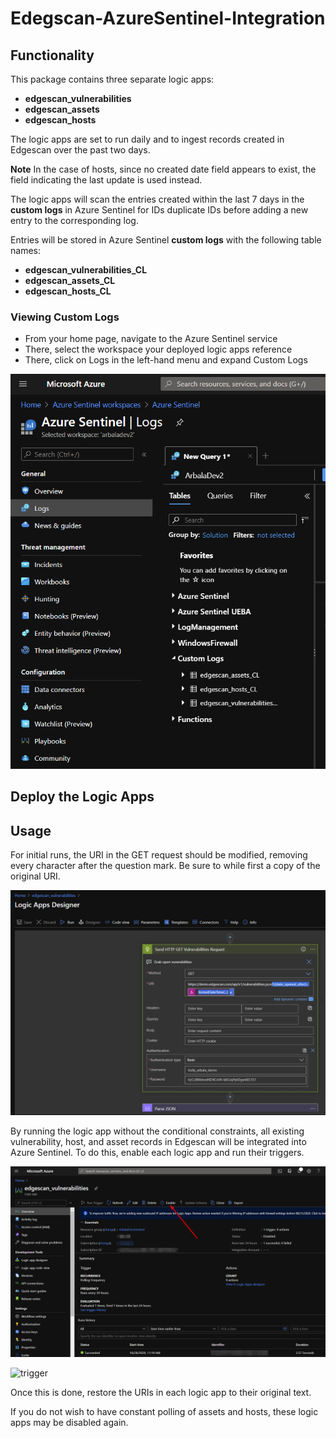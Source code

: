# Edegscan-AzureSentinel-Integration

## Functionality
This package contains three separate logic apps:
* **edgescan_vulnerabilities**
* **edgescan_assets**
* **edgescan_hosts**


The logic apps are set to run daily and to ingest records created in Edgescan over the past two days. 
  
**Note** In the case of hosts, since no created date field appears to exist, the field indicating the last update is used instead.
  
The logic apps will scan the entries created within the last 7 days in the **custom logs** in Azure Sentinel for IDs duplicate IDs before adding a new entry to the corresponding log.


Entries will be stored in Azure Sentinel **custom logs** with the following table names:
* **edgescan_vulnerabilities_CL**
* **edgescan_assets_CL**
* **edgescan_hosts_CL**

### Viewing Custom Logs
* From your home page, navigate to the Azure Sentinel service
* There, select the workspace your deployed logic apps reference
* There, click on Logs in the left-hand menu and expand Custom Logs

![customlogs](Images/customlogs.png)


## Deploy the Logic Apps



## Usage
For initial runs, the URI in the GET request should be modified, removing every character after the question mark.
Be sure to while first a copy of the original URI.

![uri](Images/URI.png)

By running the logic app without the conditional constraints, all existing vulnerability, host, and asset records in Edgescan will be integrated into Azure Sentinel.
To do this, enable each logic app and run their triggers.

![enable](Images/enable.png)

![trigger](Images/trigger.png)

Once this is done, restore the URIs in each logic app to their original text.

If you do not wish to have constant polling of assets and hosts, these logic apps may be disabled again.

